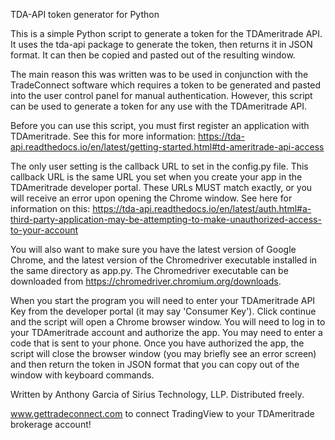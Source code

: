 TDA-API token generator for Python

This is a simple Python script to generate a token for the TDAmeritrade API.
It uses the tda-api package to generate the token, then returns it in JSON format.
It can then be copied and pasted out of the resulting window.

The main reason this was written was to be used in conjunction with the
TradeConnect software which requires a token to be generated and pasted into
the user control panel for manual authentication. However, this script
can be used to generate a token for any use with the TDAmeritrade API.

Before you can use this script, you must first register an application with
TDAmeritrade. See this for more information: https://tda-api.readthedocs.io/en/latest/getting-started.html#td-ameritrade-api-access

The only user setting is the callback URL to set in the config.py file. This callback URL
is the same URL you set when you create your app in the TDAmeritrade developer portal. These
URLs MUST match exactly, or you will receive an error upon opening the Chrome window.
See here for information on this: https://tda-api.readthedocs.io/en/latest/auth.html#a-third-party-application-may-be-attempting-to-make-unauthorized-access-to-your-account

You will also want to make sure you have the latest version of Google Chrome, and the latest
version of the Chromedriver executable installed in the same directory as app.py. The Chromedriver
executable can be downloaded from https://chromedriver.chromium.org/downloads.

When you start the program you will need to enter your TDAmeritrade API Key
from the developer portal (it may say 'Consumer Key'). Click continue and
the script will open a Chrome browser window. You will need to log in to
your TDAmeritrade account and authorize the app. You may need to enter a
code that is sent to your phone. Once you have authorized the app, the
script will close the browser window (you may briefly see an error screen) and
then return the token in JSON format that you can copy out of the window with
keyboard commands.

Written by Anthony Garcia of Sirius Technology, LLP.
Distributed freely.

www.gettradeconnect.com to connect TradingView to your
TDAmeritrade brokerage account!